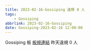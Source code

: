 ```yaml
---
title: 2023-02-16-Gossiping 違規 0 人
tags:
    - Gossiping
abbrlink: 2023-02-16-Gossiping
date: Gossiping-2023-02-16 12:00:00
---
```

Gossiping 板 [板規連結](https://www.ptt.cc/bbs/Gossiping/M.1637425085.A.07D.html)
昨天違規 0 人
